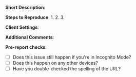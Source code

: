 <!-- Thanks for looking to help our project! If you're reporting an issue or bug please use the following template, otherwise, delete everything in here and write your message. This text won't show on the issue. -->

<!-- Short Description - A concise sentence describing the issue -->
**Short Description**:
<!-- Steps to Reproduce - Short, precise steps on how to reproduce this bug -->
**Steps to Reproduce**:
1.
2.
3.
<!-- Client Settings - Details about your Internet Browser -->
**Client Settings**:
<!-- Add any additional comments below the header -->
**Additional Comments**:  

<!-- For the following criteria, put an x in between the square-brackets to check the checkbox -->
**Pre-report checks**:
- [ ] Does this issue still happen if you're in Incognito Mode?
- [ ] Does this happen on any other devices?
- [ ] Have you double-checked the spelling of the URL?

<!-- Once you've filled this out, press 'Submit new issue', and one of the Maintainers will review it shortly. Thanks! -->
